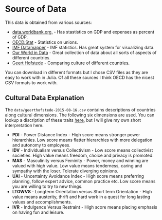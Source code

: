 # Source of Data
This data is obtained from various sources:

- [data.worldbank.org.](https://data.worldbank.org) - Has stastistics on GDP and expenses as percent of  GDP.
- [OECD.Stat](https://stats.oecd.org) - Statistics on unions.
- [IMF Datamapper](https://www.imf.org/external/datamapper) - IMF statistics. Has great system for visualizing data.
- [Our World in Data](https://ourworldindata.org) - Great collection of data about all sorts of aspects of different countries. 
- [Geert Hofstede](https://geerthofstede.com/research-and-vsm/dimension-data-matrix/) - Comparing culture of different countries.

You can download in different formats but I chose CSV files as they are easy to work with in Julia. Of all these sources I think OECD has the nicest CSV formats to work with.

## Cultural Data Explanation

The `data/geerthofstede-2015-08-16.csv` contains descriptions of countries along cultural dimensions. The following six dimensions are used. You can lookup a discription of these traits [here](https://www.map-consult.com/en/hofstede-model.html), but I will give my own short interpretation here.

- **PDI** - Power Distance Index - High score means stronger power hierarchies. Low score means flatter hierarchies with more delegation and autonomy to employees.
- **IDV** - Individualism versus Collectivism - Low score means collectivist societies. High value means freedom, choice and privacy is promoted.
- **MAS** - Masculinity versus Feminity - Power, money and winning are valued with high value. Low value means tenderness, caring and sympathy with the loser. Tolerate diverging opinions.
- **UAI** - Uncertainty Avoidance Index - High score means preferring planning, follow expert advice, common practice etc. Low score means you are willing to try to new things.
- **LTOWVS** - Longterm Orientation versus Short term Orientation - High value means austerity, thrift and hard work  in a quest for long lasting values and accomplishments. 
- **IVR** -  Indulgence Versus Restraint - High score means placing emphasis on having fun and leisure. 

